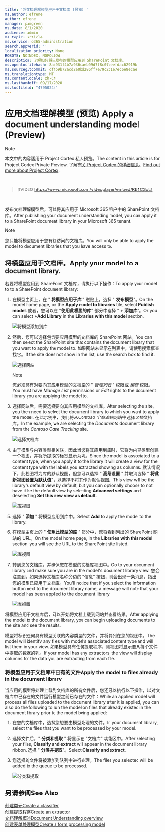 ```yaml
---
title: '将文档理解模型应用于文档库 (预览) '
ms.author: efrene
author: efrene
manager: pamgreen
ms.date: 8/1/2020
audience: admin
ms.topic: article
ms.service: o365-administration
search.appverid: ''
localization_priority: None
ROBOTS: NOINDEX, NOFOLLOW
description: 了解如何将已发布的模型应用到 SharePoint 文档库。
ms.openlocfilehash: 8a4931f4b7a936caeb99d7f8c07deefdac62919b
ms.sourcegitcommit: dffb9b72acd2e0bd286ff7e79c251e7ec6e8ecae
ms.translationtype: MT
ms.contentlocale: zh-CN
ms.lasthandoff: 09/17/2020
ms.locfileid: "47950244"
---
```

# <a name="apply-a-document-understanding-model-preview"></a><span data-ttu-id="8ab2a-103">应用文档理解模型 (预览) </span><span class="sxs-lookup"><span data-stu-id="8ab2a-103">Apply a document understanding model (Preview)</span></span>

> [!Note] 
> <span data-ttu-id="8ab2a-104">本文中的内容适用于 Project Cortex 私人预览。</span><span class="sxs-lookup"><span data-stu-id="8ab2a-104">The content in this article is for Project Cortex Private Preview.</span></span> <span data-ttu-id="8ab2a-105">了解[有关 Project Cortex 的详细信息](https://aka.ms/projectcortex)。</span><span class="sxs-lookup"><span data-stu-id="8ab2a-105">[Find out more about Project Cortex](https://aka.ms/projectcortex).</span></span>

</br>

> [!VIDEO https://www.microsoft.com/videoplayer/embed/RE4CSoL]

</br>

<span data-ttu-id="8ab2a-106">发布文档理解模型后，可以将其应用于 Microsoft 365 租户中的 SharePoint 文档库。</span><span class="sxs-lookup"><span data-stu-id="8ab2a-106">After publishing your document understanding model, you can apply it to a SharePoint document library in your Microsoft 365 tenant.</span></span>

> [!Note]
> <span data-ttu-id="8ab2a-107">您只能将模型应用于您有权访问的文档库。</span><span class="sxs-lookup"><span data-stu-id="8ab2a-107">You will only be able to apply the model to document libraries that you have access to.</span></span>


## <a name="apply-your-model-to-a-document-library"></a><span data-ttu-id="8ab2a-108">将模型应用于文档库。</span><span class="sxs-lookup"><span data-stu-id="8ab2a-108">Apply your model to a document library.</span></span>

<span data-ttu-id="8ab2a-109">若要将模型应用到 SharePoint 文档库，请执行以下操作：</span><span class="sxs-lookup"><span data-stu-id="8ab2a-109">To apply your model to to a SharePoint document library:</span></span>

1. <span data-ttu-id="8ab2a-110">在模型主页上，在 " **将模型应用于库** " 磁贴上，选择 " **发布模型**"。</span><span class="sxs-lookup"><span data-stu-id="8ab2a-110">On the model home page, on the **Apply model to libraries** tile, select **Publish model**.</span></span> <span data-ttu-id="8ab2a-111">或者，您可以在 "**使用此模型的库**" 部分中选择 " **+ 添加库**"。</span><span class="sxs-lookup"><span data-stu-id="8ab2a-111">Or you can  select  **+Add Library** in the **Libraries with this model** section.</span></span> </br>

    ![将模型添加到库](../media/content-understanding/apply-to-library.png)</br>

2. <span data-ttu-id="8ab2a-113">然后，您可以选择包含要应用模型的文档库的 SharePoint 网站。</span><span class="sxs-lookup"><span data-stu-id="8ab2a-113">You can then select the SharePoint site that contains the document library that you want to apply the model to.</span></span> <span data-ttu-id="8ab2a-114">如果网站未显示在列表中，请使用搜索框查找它。</span><span class="sxs-lookup"><span data-stu-id="8ab2a-114">If the site does not show in the list, use the search box to find it.</span></span></br>

    ![选择网站](../media/content-understanding/site-search.png)</br>

    > [!Note]
    > <span data-ttu-id="8ab2a-116">您必须具有对要向其应用模型的文档库的 " *管理列表* " 权限或 *编辑* 权限。</span><span class="sxs-lookup"><span data-stu-id="8ab2a-116">You must have *Manage List* permissions or *Edit* rights to the document library you are applying the model to.</span></span></br>

3. <span data-ttu-id="8ab2a-117">选择网站后，需要选择要向其应用模型的文档库。</span><span class="sxs-lookup"><span data-stu-id="8ab2a-117">After selecting the site, you then need to select the document library to which you want to apply the model.</span></span> <span data-ttu-id="8ab2a-118">在此示例中，我们将从*Contoso 个案追踪*网站中选择*文档*文档库。</span><span class="sxs-lookup"><span data-stu-id="8ab2a-118">In the example, we are selecting the *Documents* document library from the *Contoso Case Tracking* site.</span></span></br>

    ![选择文档库](../media/content-understanding/select-doc-library.png)</br>

4. <span data-ttu-id="8ab2a-120">由于模型与内容类型相关联，因此当您将其应用到库时，它将为内容类型创建一个视图，并将所提取的标签显示为列。</span><span class="sxs-lookup"><span data-stu-id="8ab2a-120">Since the model is associated to a content type, when you apply it to the library it will create a view for the content type with the labels you extracted showing as columns.</span></span> <span data-ttu-id="8ab2a-121">默认情况下，此视图将为库的默认视图，但您可以选择 " **高级设置** " 并取消选择 " **将此新视图设置为默认值**"，以选择不将其作为默认视图。</span><span class="sxs-lookup"><span data-stu-id="8ab2a-121">This view will be the library's default view by default, but you can optionally choose to not have it be the default view by selecting **Advanced settings** and deselecting **Set this new view as default**.</span></span></br>

    ![库视图](../media/content-understanding/library-view.png)</br>

5. <span data-ttu-id="8ab2a-123">选择 " **添加** " 将模型应用到库中。</span><span class="sxs-lookup"><span data-stu-id="8ab2a-123">Select **Add** to apply the model to the library.</span></span> 
6. <span data-ttu-id="8ab2a-124">在模型主页上的 " **使用此模型的库** " 部分中，您将看到列出的 SharePoint 网站的 URL。</span><span class="sxs-lookup"><span data-stu-id="8ab2a-124">On the model home page, in the **Libraries with this model** section, you will see the URL to the SharePoint site listed.</span></span></br>

    ![库视图](../media/content-understanding/selected-library.png)</br>

7. <span data-ttu-id="8ab2a-126">转到您的文档库，并确保您在模型的文档库视图中。</span><span class="sxs-lookup"><span data-stu-id="8ab2a-126">Go to your document library and make sure you are in the model's document library view.</span></span> <span data-ttu-id="8ab2a-127">您会注意到，如果选择文档库名称旁边的 "信息" 按钮，则会出现一条消息，指出您的模型已应用于文档库。</span><span class="sxs-lookup"><span data-stu-id="8ab2a-127">You'll notice that if you select the information button next to the document library name, a message will note that your model has been applied to the document library.</span></span>

    ![库视图](../media/content-understanding/info-du.png)</br> 


<span data-ttu-id="8ab2a-129">将模型应用于文档库后，可以开始将文档上载到网站并查看结果。</span><span class="sxs-lookup"><span data-stu-id="8ab2a-129">After applying the model to the document library, you can begin uploading documents to the site and see the results.</span></span>

<span data-ttu-id="8ab2a-130">模型将标识任何具有模型关联的内容类型的文件，并将其列在您的视图中。</span><span class="sxs-lookup"><span data-stu-id="8ab2a-130">The model will identify any files with model’s associated content type and will list them in your view.</span></span> <span data-ttu-id="8ab2a-131">如果模型具有任何提取程序，则视图将显示要从每个文件中提取的数据的列。</span><span class="sxs-lookup"><span data-stu-id="8ab2a-131">If your model has any extractors, the view will display columns for the data you are extracting from each file.</span></span>

### <a name="apply-the-model-to-files-already-in-the-document-library"></a><span data-ttu-id="8ab2a-132">将模型应用于文档库中已有的文件</span><span class="sxs-lookup"><span data-stu-id="8ab2a-132">Apply the model to files already in the document library</span></span>

<span data-ttu-id="8ab2a-133">当应用的模型将处理上载到文档库的所有文件后，您还可以执行以下操作，以对文档库中已存在的文件运行模型之前已存在的文件：</span><span class="sxs-lookup"><span data-stu-id="8ab2a-133">While an applied model will process all files uploaded to the document library after it is applied, you can also do the following to run the model on files that already existed in the document library prior to the model being applied:</span></span>

1. <span data-ttu-id="8ab2a-134">在您的文档库中，选择您想要由模型处理的文件。</span><span class="sxs-lookup"><span data-stu-id="8ab2a-134">In your document library, select the files that you want to be processed by your model.</span></span>
2. <span data-ttu-id="8ab2a-135">选择文件后，" **分类和提取** " 将显示在 "文档库" 功能区中。</span><span class="sxs-lookup"><span data-stu-id="8ab2a-135">After selecting your files, **Classify and extract** will appear in the document library ribbon.</span></span> <span data-ttu-id="8ab2a-136">选择 " **分类并提取**"。</span><span class="sxs-lookup"><span data-stu-id="8ab2a-136">Select **Classify and extract**.</span></span>
3. <span data-ttu-id="8ab2a-137">您选择的文件将被添加到队列中进行处理。</span><span class="sxs-lookup"><span data-stu-id="8ab2a-137">The files you selected will be added to the queue to be processed.</span></span>

      ![分类和提取](../media/content-understanding/extract-classify.png)</br> 





## <a name="see-also"></a><span data-ttu-id="8ab2a-139">另请参阅</span><span class="sxs-lookup"><span data-stu-id="8ab2a-139">See Also</span></span>
[<span data-ttu-id="8ab2a-140">创建类元</span><span class="sxs-lookup"><span data-stu-id="8ab2a-140">Create a classifier</span></span>](create-a-classifier.md)</br>
[<span data-ttu-id="8ab2a-141">创建提取程序</span><span class="sxs-lookup"><span data-stu-id="8ab2a-141">Create an extractor</span></span>](create-an-extractor.md)</br>
[<span data-ttu-id="8ab2a-142">文档理解概述</span><span class="sxs-lookup"><span data-stu-id="8ab2a-142">Document Understanding overview</span></span>](document-understanding-overview.md)</br>
[<span data-ttu-id="8ab2a-143">创建表单处理模型</span><span class="sxs-lookup"><span data-stu-id="8ab2a-143">Create a form processing model</span></span>](create-a-form-processing-model.md)  




